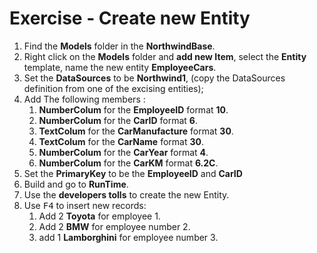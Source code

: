 ﻿# Exercise - Create new Entity

1.	Find the **Models** folder in the **NorthwindBase**.
2.	Right click on the **Models** folder and **add new Item**, select the **Entity** template, name the new entity **EmployeeCars**.
3. Set the **DataSources** to be **Northwind1**, (copy the DataSources definition from one of the excising entities);
4. Add The following members :  
    1. **NumberColum** for the **EmployeeID** format **10**.
    1. **NumberColum** for the **CarID** format **6**.
    1. **TextColum** for the **CarManufacture** format **30**.
    4. **TextColum** for the **CarName** format **30**.
    5. **NumberColum** for the **CarYear** format **4**.
    6. **NumberColum** for the **CarKM** format **6.2C**.
6.	Set the **PrimaryKey** to be the **EmployeeID** and **CarID**
7.  Build and go to **RunTime**.
8.  Use the **developers tolls** to create the new Entity.
9.  Use <kbd>F4</kbd> to insert new records: 
    1. Add 2 **Toyota** for employee 1.
    1. Add 2 **BMW** for employee number 2.
    3. add 1 **Lamborghini** for employee number 3.